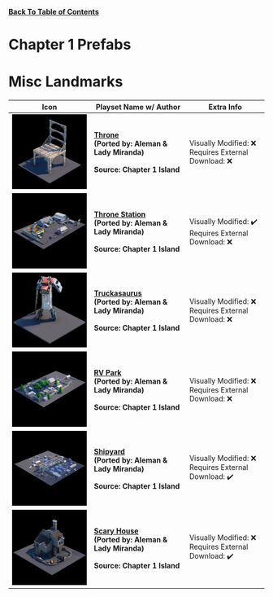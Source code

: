 
**[Back To Table of Contents](/Table%20of%20Contents.md)**
# Chapter 1 Prefabs

# Misc Landmarks

| Icon | Playset Name w/ Author | Extra Info |
|-----------------------------------------|-----------------|-----------------|
| <img src=".assets/Throne.png" width="256"/> | **[Throne](SpawnerTexts/Throne.txt)**<br>**(Ported by: Aleman & Lady Miranda)**<br><br>**Source: Chapter 1 Island** | Visually Modified: ❌<br>Requires External Download: ❌|
| <img src=".assets/Throne Station.png" width="256"/> | **[Throne Station](SpawnerTexts/Throne%20Station.txt)**<br>**(Ported by: Aleman & Lady Miranda)**<br><br>**Source: Chapter 1 Island** | Visually Modified: ✔️<br>Requires External Download: ❌|
| <img src=".assets/Truckasaurus.png" width="256"/> | **[Truckasaurus](SpawnerTexts/Truckasaurus.txt)**<br>**(Ported by: Aleman & Lady Miranda)**<br><br>**Source: Chapter 1 Island** | Visually Modified: ❌<br>Requires External Download: ❌|
| <img src=".assets/RV Park.png" width="256"/> | **[RV Park](SpawnerTexts/RV%20Park.txt)**<br>**(Ported by: Aleman & Lady Miranda)**<br><br>**Source: Chapter 1 Island** | Visually Modified: ❌<br>Requires External Download: ❌|
| <img src=".assets/Shipyard.png" width="256"/> | **[Shipyard](SpawnerTexts/shipyard.txt)**<br>**(Ported by: Aleman & Lady Miranda)**<br><br>**Source: Chapter 1 Island** | Visually Modified: ❌<br>Requires External Download: ✔️|
| <img src=".assets/Scary House.png" width="256"/> | **[Scary House](SpawnerTexts/scary%20house.txt)**<br>**(Ported by: Aleman & Lady Miranda)**<br><br>**Source: Chapter 1 Island** | Visually Modified: ❌<br>Requires External Download: ✔️|